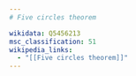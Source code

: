 ```yaml
---
# Five circles theorem

wikidata: Q5456213
msc_classification: 51
wikipedia_links:
  - "[[Five circles theorem]]"
---
```

